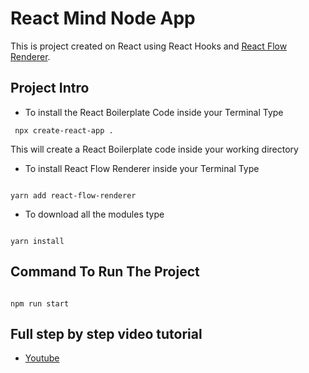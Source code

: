 # React Mind Node App

This is project created on React using React Hooks and [React Flow Renderer](https://www.npmjs.com/package/react-flow-renderer).

## Project Intro

* To install the React Boilerplate Code inside your Terminal Type

```
 npx create-react-app .
```

This will create a React Boilerplate code inside your working directory

* To install React Flow Renderer inside your Terminal Type

```

yarn add react-flow-renderer

```

* To download all the modules type

```

yarn install

```

## Command To Run The Project

```

npm run start

```

## Full step by step video tutorial

- [Youtube](https://www.youtube.com/watch?v=4Siz4HHJYDQ)